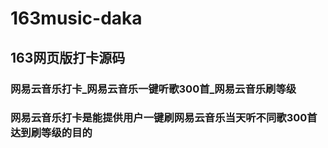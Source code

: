 # 163music-daka
## 163网页版打卡源码
### 网易云音乐打卡_网易云音乐一键听歌300首_网易云音乐刷等级
### 网易云音乐打卡是能提供用户一键刷网易云音乐当天听不同歌300首达到刷等级的目的
